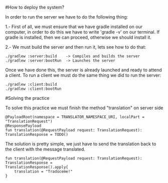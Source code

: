 #How to deploy the system?

In order to run the server we have to do the following thing:

1.- First of all, we must ensure that we have gradle installed on our computer, in order to do this
we have to write 'gradle -v' on our terminal. If gradle is installed, then we can proceed, otherwise we should install it.

2.- We must build the server and then run it, lets see how to do that:
```
./gradlew :server:build    -> Compiles and builds the server
./gradlew :server:bootRun  -> Launches the server
```

Once we have done this, the server is already launched and ready to attend a client. To run a client we must do
the same thing we did to run the server:

```
./gradlew :client:build    
./gradlew :client:bootRun  
```
#Solving the practice

To solve this practice we must finish the method "translation" on server side

```
@PayloadRoot(namespace = TRANSLATOR_NAMESPACE_URI, localPart = "TranslationRequest")
@ResponsePayload
fun translation(@RequestPayload request: TranslationRequest): TranslationResponse = TODO()
```
The solution is pretty simple, we just have to send the translation back to the client with the message translated.

```
fun translation(@RequestPayload request: TranslationRequest): TranslationResponse =
TranslationResponse().apply{
    translation = "Tradúceme!"
}
```
